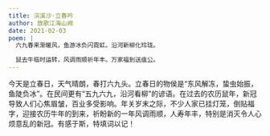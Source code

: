 ```yaml
---
title: 浣溪沙·立春吟
author: 放歌江海山阙
date: 2021-02-03
poem: |
  六九春来渐暖风，鱼游冰负闪霓虹。沿河新柳化玲珑。

  鼠去牛临时运转，风调雨顺祈年丰。万家福到送瘟公。
---
```


今天是立春日，天气晴朗，春打六九头。立春日的物侯是“东风解冻，蛰虫始振，鱼陡负冰”。在民间更有“五九六九，沿河看柳”的谚语。在过去的农历鼠年，新冠导致人们心焦眉皱，百业多受影响。年关岁末之际，不少人家已挂灯笼，倒贴福字，迎接农历牛年的到来，祈盼新的一年风调雨顺，人寿年丰，特别是消灭令人心烦意乱的新冠。有感于斯，特填词以记！
